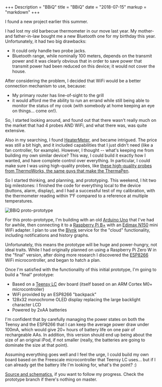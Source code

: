 +++
Description = "BBiQ"
title = "BBiQ"
date = "2018-07-15"
markup = "markdown"
+++

I found a new project earlier this summer.

I had lost my old barbecue thermometer in our move last year. My mother- and father-in-law bought me a new Bluetooth one for my birthday this year. Unfortunately, it had two big drawbacks:

* It could only handle two probe jacks.
* Bluetooth range, while nominally 100 meters, depends on the transmit power and it was clearly obvious that in order to save power that transmit power had been reduced on this device; it would not cover the house.

After considering the problem, I decided that WiFi would be a better connection mechanism to use, because:
* My primary router has line-of-sight to the grill
* it would afford me the ability to run an errand while still being able to monitor the status of my cook (with somebody at home keeping an eye on things... come on!).

So, I started looking around, and found out that there wasn't really much on the market that had 4 probes AND WiFi, and what there was, was quite extensive.

Also in my searching, I found [HeaterMeter](https://store.heatermeter.com), and became intrigued. The price was still a bit high, and it included capabilities that I just didn't need (like a fan controller, for example). However, I thought -- what's keeping me from building my own similar device? This way, I could build it exactly how I wanted, and have complete control over everything. In particular, I could make sure I was using high-quality probes, like [these high-quality probes from ThermoWorks, the same guys that make the ThermaPen](https://www.thermoworks.com/Handheld-Probes/Probes/Pro-Series). 

So I started thinking, and planning, and prototyping. This weekend, I hit two big milestones: I finished the code for everything local to the device (buttons, alarm, display), and I had a successful test of my calibration, with the thermometer reading within 1°F compared to a reference at multiple temperatures.

![BBiQ proto-prototype](/posts/bbiq/bbiq_proto.png)

For this proto-prototype, I'm building with an old [Arduino Uno](https://store.arduino.cc/arduino-uno-rev3) that I've had for awhile, then connecting it to a [Raspberry Pi B+](https://www.raspberrypi.org/products/raspberry-pi-1-model-b-plus/) with an [Edimax N150](https://www.edimax.com/edimax/merchandise/merchandise_detail/data/edimax/in/wireless_adapters_n150/ew-7811un/) mini WiFi adapter. I plan to use the [Blynk](https://blynk.cc) service for the "cloud" functionality, including notifications and history graphs. 

Unfortunately, this means the prototype will be huge and power-hungry, not ideal traits. While I had originally planned on using a Raspberry Pi Zero W in the "final" version, after doing more research I discovered the [ESP8266](https://www.esp8266.com) WiFi microcontroller, and began to hatch a plan.

Once I'm satisfied with the functionality of this initial prototype, I'm going to build a "final" prototype:

* Based on a [Teensy LC](https://www.pjrc.com/teensy/teensyLC.html) dev board (itself based on an ARM Cortex M0+ microcontroller)
* WiFi provided by an ESP8266 "backpack"
* 128x32 monochrome OLED display replacing the large backlight character LCD
* Powered by 2xAA batteries

I'm confident that by carefully managing the power states on both the Teensy and the ESP8266 that I can keep the average power draw under 100mA, which would give 20+ hours of battery life on one pair of rechargeable AAs. In addition, this version should end up being about the size of an original iPod, if not smaller (really, the batteries are going to dominate the size at that point).

Assuming everything goes well and I feel the urge, I could build my own board based on the Freescale microcontroller that Teensy LC uses... but if I can already get the battery life I'm looking for, what's the point? :)

[Source and schematics](https://github.com/e3b0c442/BBiQ), if you want to follow my progress. Check the prototype branch if there's nothing on master.